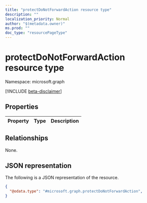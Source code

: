 ```yaml
---
title: "protectDoNotForwardAction resource type"
description: ""
localization_priority: Normal
author: "$(metadata.owner)"
ms.prod: ""
doc_type: "resourcePageType"
---
```


# protectDoNotForwardAction resource type

Namespace: microsoft.graph

[!INCLUDE [beta-disclaimer](../../includes/beta-disclaimer.md)]

## Properties

| Property | Type | Description |
| :------- | :--- | :---------- |

## Relationships

None.

## JSON representation

The following is a JSON representation of the resource.

<!-- {
  "blockType": "resource",
  "@odata.type": "microsoft.graph.protectDoNotForwardAction",
}
-->

```json
{
  "@odata.type": "#microsoft.graph.protectDoNotForwardAction",
}
```
